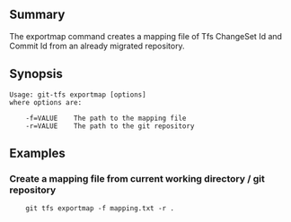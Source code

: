 ## Summary

The exportmap command creates a mapping file of Tfs ChangeSet Id and Commit Id from an already migrated repository. 

## Synopsis

    Usage: git-tfs exportmap [options]
    where options are:
    
        -f=VALUE 	The path to the mapping file			
		-r=VALUE 	The path to the git repository
								
## Examples

### Create a mapping file from current working directory / git repository

		git tfs exportmap -f mapping.txt -r .
